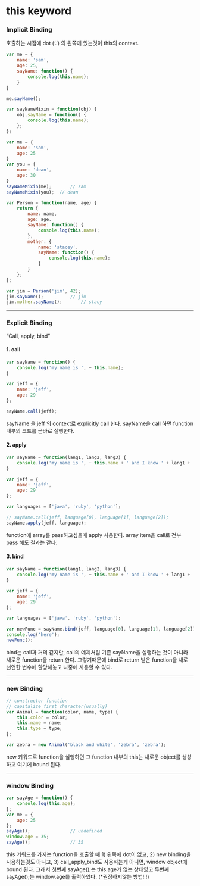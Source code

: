 # this keyword

### Implicit Binding

호출하는 시점에 dot (‘.’) 의 왼쪽에 있는것이 this의 context.

```javascript
var me = {
	name: 'sam',
	age: 25,
	sayName: function() {
		console.log(this.name);
	}
}

me.sayName();
```

```javascript
var sayNameMixin = function(obj) {
	obj.sayName = function() {
		console.log(this.name);
	};
};

var me = {
	name: 'sam',
	age: 25
}
var you = {
	name: 'dean',
	age: 30
}
sayNameMixin(me);		// sam
sayNameMixin(you);	// dean
```

```javascript
var Person = function(name, age) {
	return {
		name: name,
		age: age,
		sayName: function() {
			console.log(this.name);
		},
		mother: {
			name: 'stacey',
			sayName: function() {
				console.log(this.name);
			}
		}
	};
};

var jim = Person('jim', 42);
jim.sayName();			// jim
jim.mother.sayName();		// stacy
```

- - - -

### Explicit Binding

“Call, apply, bind”

#### 1. call

```javascript
var sayName = function() {
	console.log('my name is ', + this.name);
}

var jeff = {
	name: 'jeff',
	age: 29
};

sayName.call(jeff);
```

sayName 을 jeff 의 context로 explicitly call 한다.  sayName을 call 하면 function내부의 코드를 곧바로 실행한다.

#### 2. apply

```javascript
var sayName = function(lang1, lang2, lang3) {
	console.log('my name is ', + this.name + ' and I know ' + lang1 + ', ' + lang2 + ', ' + lang3);
}

var jeff = {
	name: 'jeff',
	age: 29
};

var languages = ['java', 'ruby', 'python'];

// sayName.call(jeff, language[0], language[1], language[2]);
sayName.apply(jeff, language);
```

function에 array를 pass하고싶을때 apply 사용한다. array item을 call로 전부 pass 해도 결과는 같다.

#### 3. bind

```javascript
var sayName = function(lang1, lang2, lang3) {
	console.log('my name is ', + this.name + ' and I know ' + lang1 + ', ' + lang2 + ', ' + lang3);
}

var jeff = {
	name: 'jeff',
	age: 29
};

var languages = ['java', 'ruby', 'python'];

var newFunc = sayName.bind(jeff, language[0], language[1], language[2]);
console.log('here');
newFunc();
```

bind는 call과 거의 같지만,  call의 예제처럼 기존 sayName을 실행하는 것이 아니라 새로운 function을 return 한다. 그렇기때문에 bind로 return 받은 function을 새로 선언한 변수에 할당해놓고 나중에 사용할 수 있다. 

- - - -

### new Binding

```javascript
// constructor function
// capitalize first character(usually)
var Animal = function(color, name, type) {
	this.color = color;
	this.name = name;
	this.type = type;
};

var zebra = new Animal('black and white', 'zebra', 'zebra');
```

new 키워드로 function을 실행하면 그 function 내부의 this는 새로운 object를 생성하고 여기에 bound 된다.

- - - -

### window Binding

```javascript
var sayAge = function() {
	console.log(this.age);
};
var me = {
	age: 25
};
sayAge();				// undefined
window.age = 35;
sayAge();				// 35
```

this 키워드를 가지는  function을 호출할 때 1) 왼쪽에 dot이 없고, 2) new binding을 사용하는것도 아니고,  3) call_apply_bind도 사용하는게 아니면, window object에 bound 된다. 그래서 첫번째 sayAge();는 this.age가 없는 상태였고 두번째 sayAge();는 window.age를 출력하였다.  (*권장하지않는 방법!!!)
